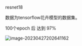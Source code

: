 resnet18 

数据为tensorflow花卉模型的数据集。

100个epoch 后 达到 97%

![image-20230427202641162](/home/ly/.config/Typora/typora-user-images/image-20230427202641162.png)